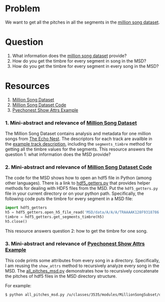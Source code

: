 # Problem
We want to get all the pitches in all the segments in the [million song dataset].

# Question
1. What information does the [million song dataset] provide?
2. How do you get the timbre for every segment in song in the MSD?
3. How do you get the timbre for every segment in every song in the MSD?

# Resources
1. [Million Song Dataset]
2. [Million Song Dataset Code]
3. [Pyechonest Show Attrs Example]

### 1. Mini-abstract and relevance of [Million Song Dataset]
The Million Song Dataset contains analysis and metadata for one million songs from [The Echo Nest].  The descriptors for each track are availble in the [example track description], including the `segments_timbre` method for getting all the timbre values for the segments.  This resource answers the question 1: what information does the MSD provide?

### 2. Mini-abstract and relevance of [Million Song Dataset Code]
The code for the MSD shows how to open an hdf5 file in Python (among other languages).  There is a link to [hdf5_getters.py] that provides helper methods for dealing with HDF5 files from the MSD.  Put the `hdf5_getters.py` file in your current directory or on your python path.  Specifically, the following code puts the timbre for every segment in a MSD file:
```python
import hdf5_getters
h5 = hdf5_getters.open_h5_file_read('MSD/data/A/A/A/TRAAAAK128F9318786.h5')
timbre = hdf5_getters.get_segments_timbre(h5)
h5.close()
```
This resource answers question 2: how to get the timbre for one song.

### 3. Mini-abstract and relevance of [Pyechonest Show Attrs Example]
This code prints some attributes from every song in a directory.  Specifically, I am reusing the `show_attrs` method to recursively analyze every song in the MSD.  The [all_pitches_msd.py] demonstrates how to recursively concatenate the pitches of hdf5 files in the MSD directory structure.

For example:
```bash
$ python all_pitches_msd.py /u/classes/3535/modules/MillionSongSubset/data/
```


[Million Song Dataset]: http://labrosa.ee.columbia.edu/millionsong/
[Million Song Dataset Code]: http://labrosa.ee.columbia.edu/millionsong/pages/code
[The Echo Nest]: http://echonest.com
[example track description]: http://labrosa.ee.columbia.edu/millionsong/pages/example-track-description
[hdf5_getters.py]: https://github.com/tb2332/MSongsDB/blob/master/PythonSrc/hdf5_getters.py
[Pyechonest Show Attrs Example]: https://github.com/echonest/pyechonest/blob/master/examples/show_attrs.py
[all_pitches_msd.py]: https://github.com/rmparry7/echonest/tree/master/all_pitches_msd
